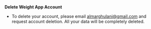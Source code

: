 **Delete Weight App Account**

- To delete your account, please email almarghulani@gmail.com and request account deletion. All your data will be completely deleted.